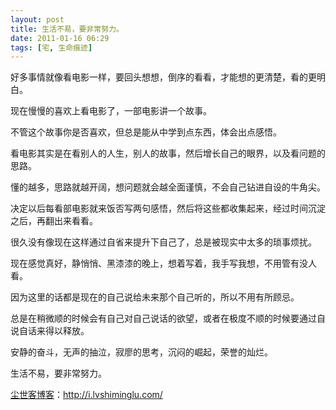 ```yaml
---
layout: post
title: 生活不易，要非常努力。
date: 2011-01-16 06:29
tags: [宅, 生命痕迹]
---
```

好多事情就像看电影一样，要回头想想，倒序的看看，才能想的更清楚，看的更明白。

现在慢慢的喜欢上看电影了，一部电影讲一个故事。

不管这个故事你是否喜欢，但总是能从中学到点东西，体会出点感悟。

看电影其实是在看别人的人生，别人的故事，然后增长自己的眼界，以及看问题的思路。

懂的越多，思路就越开阔，想问题就会越全面谨慎，不会自己钻进自设的牛角尖。

决定以后每看部电影就来饭否写两句感悟，然后将这些都收集起来，经过时间沉淀之后，再翻出来看看。

很久没有像现在这样通过自省来提升下自己了，总是被现实中太多的琐事烦扰。

现在感觉真好，静悄悄、黑漆漆的晚上，想着写着，我手写我想，不用管有没人看。

因为这里的话都是现在的自己说给未来那个自己听的，所以不用有所顾忌。

总是在稍微顺的时候会有自己对自己说话的欲望，或者在极度不顺的时候要通过自说自话来得以释放。

安静的奋斗，无声的抽泣，寂廖的思考，沉闷的崛起，荣誉的灿烂。

生活不易，要非常努力。

<a href="http://i.lvshiminglu.com/">尘世客博客</a>：<a href="http://i.lvshiminglu.com/">http://i.lvshiminglu.com/</a>

